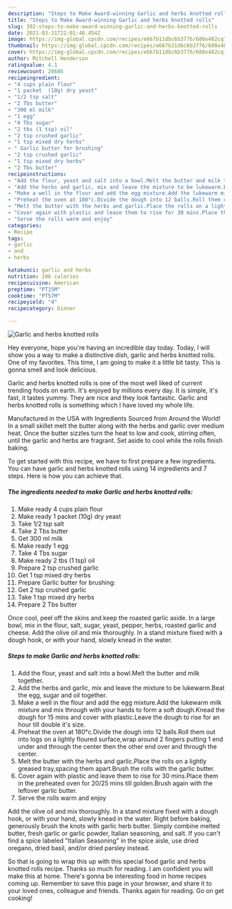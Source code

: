 ```yaml
---
description: "Steps to Make Award-winning Garlic and herbs knotted rolls"
title: "Steps to Make Award-winning Garlic and herbs knotted rolls"
slug: 302-steps-to-make-award-winning-garlic-and-herbs-knotted-rolls
date: 2021-03-31T22:01:40.454Z
image: https://img-global.cpcdn.com/recipes/e667b11dbc6b3776/680x482cq70/garlic-and-herbs-knotted-rolls-recipe-main-photo.jpg
thumbnail: https://img-global.cpcdn.com/recipes/e667b11dbc6b3776/680x482cq70/garlic-and-herbs-knotted-rolls-recipe-main-photo.jpg
cover: https://img-global.cpcdn.com/recipes/e667b11dbc6b3776/680x482cq70/garlic-and-herbs-knotted-rolls-recipe-main-photo.jpg
author: Mitchell Henderson
ratingvalue: 4.1
reviewcount: 20686
recipeingredient:
- "4 cups plain flour"
- "1 packet  (10g) dry yeast"
- "1/2 tsp salt"
- "2 Tbs butter"
- "300 ml milk"
- "1 egg"
- "4 Tbs sugar"
- "2 tbs (1 tsp) oil"
- "2 tsp crushed garlic"
- "1 tsp mixed dry herbs"
- " Garlic butter for brushing"
- "2 tsp crushed garlic"
- "1 tsp mixed dry herbs"
- "2 Tbs butter"
recipeinstructions:
- "Add the flour, yeast and salt into a bowl.Melt the butter and milk together."
- "Add the herbs and garlic, mix and leave the mixture to be lukewarm.Beat the egg, sugar and oil together."
- "Make a well in the flour and add the egg mixture.Add the lukewarm milk mixture and mix through with your hands to form a soft dough.Knead the dough for 15 mins and cover with plastic.Leave the dough to rise for an hour till double it&#39;s size."
- "Preheat the oven at 180°c.Divide the dough into 12 balls.Roll them out into logs on a lightly floured surface,wrap around 2 fingers putting 1 end under and through the center then the other end over and through the center."
- "Melt the butter with the herbs and garlic.Place the rolls on a lightly greased tray,spacing them apart.Brush the rolls with the garlic butter."
- "Cover again with plastic and leave them to rise for 30 mins.Place them in the preheated oven for 20/25 mins till golden.Brush again with the leftover garlic butter."
- "Serve the rolls warm and enjoy"
categories:
- Recipe
tags:
- garlic
- and
- herbs

katakunci: garlic and herbs 
nutrition: 286 calories
recipecuisine: American
preptime: "PT15M"
cooktime: "PT57M"
recipeyield: "4"
recipecategory: Dinner

---
```



![Garlic and herbs knotted rolls](https://img-global.cpcdn.com/recipes/e667b11dbc6b3776/680x482cq70/garlic-and-herbs-knotted-rolls-recipe-main-photo.jpg)

Hey everyone, hope you're having an incredible day today. Today, I will show you a way to make a distinctive dish, garlic and herbs knotted rolls. One of my favorites. This time, I am going to make it a little bit tasty. This is gonna smell and look delicious.

Garlic and herbs knotted rolls is one of the most well liked of current trending foods on earth. It's enjoyed by millions every day. It is simple, it's fast, it tastes yummy. They are nice and they look fantastic. Garlic and herbs knotted rolls is something which I have loved my whole life.

Manufactured in the USA with Ingredients Sourced from Around the World! In a small skillet melt the butter along with the herbs and garlic over medium heat. Once the butter sizzles turn the heat to low and cook, stirring often, until the garlic and herbs are fragrant. Set aside to cool while the rolls finish baking.


To get started with this recipe, we have to first prepare a few ingredients. You can have garlic and herbs knotted rolls using 14 ingredients and 7 steps. Here is how you can achieve that.

<!--inarticleads1-->

##### The ingredients needed to make Garlic and herbs knotted rolls:

1. Make ready 4 cups plain flour
1. Make ready 1 packet  (10g) dry yeast
1. Take 1/2 tsp salt
1. Take 2 Tbs butter
1. Get 300 ml milk
1. Make ready 1 egg
1. Take 4 Tbs sugar
1. Make ready 2 tbs (1 tsp) oil
1. Prepare 2 tsp crushed garlic
1. Get 1 tsp mixed dry herbs
1. Prepare  Garlic butter for brushing:
1. Get 2 tsp crushed garlic
1. Take 1 tsp mixed dry herbs
1. Prepare 2 Tbs butter


Once cool, peel off the skins and keep the roasted garlic aside. In a large bowl, mix in the flour, salt, sugar, yeast, pepper, herbs, roasted garlic and cheese. Add the olive oil and mix thoroughly. In a stand mixture fixed with a dough hook, or with your hand, slowly knead in the water. 

<!--inarticleads2-->

##### Steps to make Garlic and herbs knotted rolls:

1. Add the flour, yeast and salt into a bowl.Melt the butter and milk together.
1. Add the herbs and garlic, mix and leave the mixture to be lukewarm.Beat the egg, sugar and oil together.
1. Make a well in the flour and add the egg mixture.Add the lukewarm milk mixture and mix through with your hands to form a soft dough.Knead the dough for 15 mins and cover with plastic.Leave the dough to rise for an hour till double it&#39;s size.
1. Preheat the oven at 180°c.Divide the dough into 12 balls.Roll them out into logs on a lightly floured surface,wrap around 2 fingers putting 1 end under and through the center then the other end over and through the center.
1. Melt the butter with the herbs and garlic.Place the rolls on a lightly greased tray,spacing them apart.Brush the rolls with the garlic butter.
1. Cover again with plastic and leave them to rise for 30 mins.Place them in the preheated oven for 20/25 mins till golden.Brush again with the leftover garlic butter.
1. Serve the rolls warm and enjoy


Add the olive oil and mix thoroughly. In a stand mixture fixed with a dough hook, or with your hand, slowly knead in the water. Right before baking, generously brush the knots with garlic herb butter. Simply combine melted butter, fresh garlic or garlic powder, Italian seasoning, and salt. If you can&#39;t find a spice labeled &#34;Italian Seasoning&#34; in the spice aisle, use dried oregano, dried basil, and/or dried parsley instead. 

So that is going to wrap this up with this special food garlic and herbs knotted rolls recipe. Thanks so much for reading. I am confident you will make this at home. There's gonna be interesting food in home recipes coming up. Remember to save this page in your browser, and share it to your loved ones, colleague and friends. Thanks again for reading. Go on get cooking!
